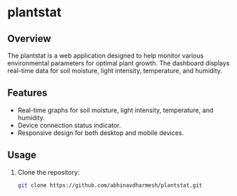 # plantstat

## Overview
The plantstat is a web application designed to help monitor various environmental parameters for optimal plant growth. The dashboard displays real-time data for soil moisture, light intensity, temperature, and humidity.

## Features
- Real-time graphs for soil moisture, light intensity, temperature, and humidity.
- Device connection status indicator.
- Responsive design for both desktop and mobile devices.

## Usage
1. Clone the repository:
   ```sh
   git clone https://github.com/abhinavdharmesh/plantstat.git
